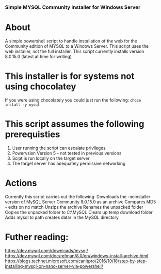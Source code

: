 ### Simple MYSQL Community installer for Windows Server

# About

A simple powershell script to handle installation of the web for the Community edition of MYSQL to a Windows Server.
This script uses the web installer, not the full installer.
This script currently installs version 8.0.15.0 (latest at time for writing)

# This installer is for systems not using chocolatey

If you were using chocolately you could just run the following:
`choco install -y mysql`

# This script assumes the following prerequisties

1. User running the script can escalate privileges
2. Powervsion Version 5 - not tested in previous versions
3. Scipt is run locally on the target server
4. The target server has adequately permissive networking

# Actions

Currently this script carries out the following:
Downloads the -noinstaller version of MySQL Server Community 8.0.15.0 as an archive
Compares MD5 - exits on no match
Unzips the archive
Renames the unpacked folder
Copies the unpacked folder to C:\MySQL
Clears up temp download folder 
Adds mysql to path
creates data/ in the MySQL directory 

# Futher reading:
https://dev.mysql.com/downloads/mysql/
https://dev.mysql.com/doc/refman/8.0/en/windows-install-archive.html
https://blogs.technet.microsoft.com/canitpro/2016/10/18/step-by-step-installing-mysql-on-nano-server-via-powershell/
